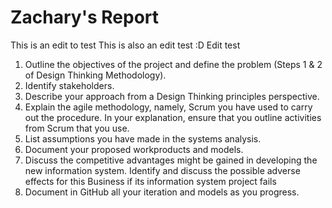 # Zachary's Report

This is an edit to test
This is also an edit test :D
Edit test
1. Outline the objectives of the project and define the problem (Steps 1 & 2 of Design Thinking
Methodology).
2. Identify stakeholders.
3. Describe your approach from a Design Thinking principles perspective.
4. Explain the agile methodology, namely, Scrum you have used to carry out the procedure. In
your explanation, ensure that you outline activities from Scrum that you use.
5. List assumptions you have made in the systems analysis.
6. Document your proposed workproducts and models.
7. Discuss the competitive advantages might be gained in developing the new information
system. Identify and discuss the possible adverse effects for this Business if its information
system project fails
8. Document in GitHub all your iteration and models as you progress.
